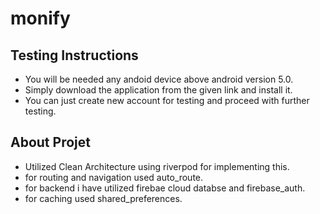 # monify

## Testing Instructions

- You will be needed any andoid device above android version 5.0.
- Simply download the application from the given link and install it.
- You can just create new account for testing and proceed with further testing.

## About Projet

- Utilized Clean Architecture using riverpod for implementing this.
- for routing and navigation used auto_route.
- for backend i have utilized firebae cloud databse and firebase_auth.
- for caching used shared_preferences.
